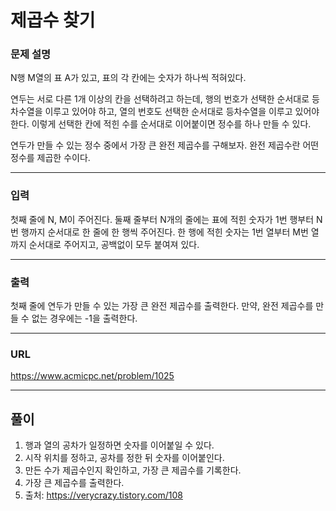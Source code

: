 # 제곱수 찾기

### 문제 설명

N행 M열의 표 A가 있고, 표의 각 칸에는 숫자가 하나씩 적혀있다.

연두는 서로 다른 1개 이상의 칸을 선택하려고 하는데, 행의 번호가 선택한 순서대로 등차수열을 이루고 있어야 하고, 열의 번호도 선택한 순서대로 등차수열을 이루고 있어야 한다. 이렇게 선택한 칸에 적힌 수를 순서대로 이어붙이면 정수를 하나 만들 수 있다.

연두가 만들 수 있는 정수 중에서 가장 큰 완전 제곱수를 구해보자. 완전 제곱수란 어떤 정수를 제곱한 수이다.

-----------
### 입력

첫째 줄에 N, M이 주어진다. 둘째 줄부터 N개의 줄에는 표에 적힌 숫자가 1번 행부터 N번 행까지 순서대로 한 줄에 한 행씩 주어진다. 한 행에 적힌 숫자는 1번 열부터 M번 열까지 순서대로 주어지고, 공백없이 모두 붙여져 있다.

-----------
### 출력

첫째 줄에 연두가 만들 수 있는 가장 큰 완전 제곱수를 출력한다. 만약, 완전 제곱수를 만들 수 없는 경우에는 -1을 출력한다.

-----------
### URL

https://www.acmicpc.net/problem/1025

-----------
## 풀이
1. 행과 열의 공차가 일정하면 숫자를 이어붙일 수 있다.
2. 시작 위치를 정하고, 공차를 정한 뒤 숫자를 이어붙인다.
3. 만든 수가 제곱수인지 확인하고, 가장 큰 제곱수를 기록한다.
4. 가장 큰 제곱수를 출력한다.
5. 출처: https://verycrazy.tistory.com/108